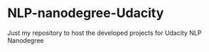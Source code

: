 # NLP-nanodegree-Udacity
Just my repository to host the developed projects for Udacity NLP Nanodegree
